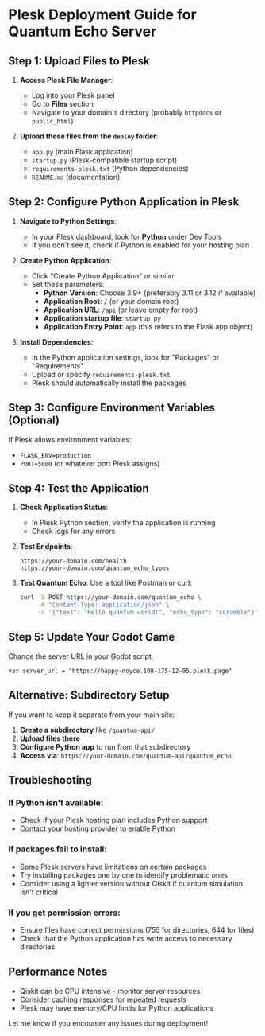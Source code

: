 # Plesk Deployment Guide for Quantum Echo Server

## Step 1: Upload Files to Plesk

1. **Access Plesk File Manager**:
   - Log into your Plesk panel
   - Go to **Files** section
   - Navigate to your domain's directory (probably `httpdocs` or `public_html`)

2. **Upload these files from the `deploy` folder**:
   - `app.py` (main Flask application)
   - `startup.py` (Plesk-compatible startup script)
   - `requirements-plesk.txt` (Python dependencies)
   - `README.md` (documentation)

## Step 2: Configure Python Application in Plesk

1. **Navigate to Python Settings**:
   - In your Plesk dashboard, look for **Python** under Dev Tools
   - If you don't see it, check if Python is enabled for your hosting plan

2. **Create Python Application**:
   - Click "Create Python Application" or similar
   - Set these parameters:
     - **Python Version**: Choose 3.9+ (preferably 3.11 or 3.12 if available)
     - **Application Root**: `/` (or your domain root)
     - **Application URL**: `/api` (or leave empty for root)
     - **Application startup file**: `startup.py`
     - **Application Entry Point**: `app` (this refers to the Flask app object)

3. **Install Dependencies**:
   - In the Python application settings, look for "Packages" or "Requirements"
   - Upload or specify `requirements-plesk.txt`
   - Plesk should automatically install the packages

## Step 3: Configure Environment Variables (Optional)

If Plesk allows environment variables:
- `FLASK_ENV=production`
- `PORT=5000` (or whatever port Plesk assigns)

## Step 4: Test the Application

1. **Check Application Status**:
   - In Plesk Python section, verify the application is running
   - Check logs for any errors

2. **Test Endpoints**:
   ```
   https://your-domain.com/health
   https://your-domain.com/quantum_echo_types
   ```

3. **Test Quantum Echo**:
   Use a tool like Postman or curl:
   ```bash
   curl -X POST https://your-domain.com/quantum_echo \
        -H "Content-Type: application/json" \
        -d '{"text": "Hello quantum world!", "echo_type": "scramble"}'
   ```

## Step 5: Update Your Godot Game

Change the server URL in your Godot script:
```gdscript
var server_url = "https://happy-noyce.108-175-12-95.plesk.page"
```

## Alternative: Subdirectory Setup

If you want to keep it separate from your main site:

1. **Create a subdirectory** like `/quantum-api/`
2. **Upload files there**
3. **Configure Python app** to run from that subdirectory
4. **Access via**: `https://your-domain.com/quantum-api/quantum_echo`

## Troubleshooting

### If Python isn't available:
- Check if your Plesk hosting plan includes Python support
- Contact your hosting provider to enable Python

### If packages fail to install:
- Some Plesk servers have limitations on certain packages
- Try installing packages one by one to identify problematic ones
- Consider using a lighter version without Qiskit if quantum simulation isn't critical

### If you get permission errors:
- Ensure files have correct permissions (755 for directories, 644 for files)
- Check that the Python application has write access to necessary directories

## Performance Notes

- Qiskit can be CPU intensive - monitor server resources
- Consider caching responses for repeated requests
- Plesk may have memory/CPU limits for Python applications

Let me know if you encounter any issues during deployment!
